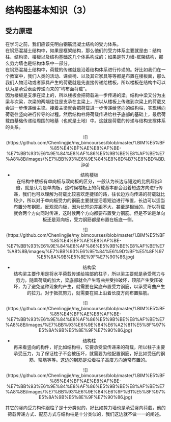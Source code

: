 # 结构图基本知识（3）  
## 受力原理
在学习之前，我们应该先明白钢筋混凝土结构的受力体系。  
在钢筋混凝土结构中，如果是框架结构，那么他们的受力体系主要就是由：结构柱、结构梁、楼板以及结构基础这几个体系构成的；如果是剪力墙-框架结构，那么剪力墙也是结构体系中一部分。  
在钢筋混凝土结构中，荷载的传递就是沿着结构体系进行传递的。好比如我们在一个教室中，我们人类的活动、课桌椅、以及其它家具等等都是布置在楼板面，那么我们人物活动或者家具产生的荷载就是先直接传递给楼板，所以楼板在结构中可以认为是承受表面传递而来的“均布面荷载”。  
因为楼板是支承在梁上的，所以楼板会把荷载进一步传递的梁。结构中梁又分为主梁与次梁，次梁的两端往往是支承在主梁上，所以从楼板上传递到次梁上的荷载又会进一步传递给主梁。接着主梁就会把荷载进一步传递给竖向的结构柱，实现横向荷载往竖向进行传导的过程。然后结构柱将荷载传递给柱子底部的基础上，最后荷载由基础传递给周围的地基（也就是土地）中。这就是荷载的传递与结构支撑体系的关系。  
<div align=center>
![](https://github.com/Chenlingjie/my_bimcourses/blob/master/1.BIM%E5%BF%85%E4%BF%AE%E8%AF%BE-%E7%BB%93%E6%9E%84%E8%AF%86%E5%9B%BE%E8%AF%BE%E7%A8%8B/images/%E7%BB%93%E6%9E%84%E8%8D%B7%E8%BD%BD.jpg)

- 结构楼板  
在结构中楼板有单向板与双向板的区分，一般认为长边与短边的比例超出3倍，就是认为是单向板，这时候楼板上的荷载基本都会沿着短边方向进行传递，我们也可以理解为荷载比较喜欢走捷径的路，往长边方向传递的荷载就比较少，所以对于单向板受力的钢筋主要就是沿着短边进行布置，长边可以适当布置分布钢筋。反观双向板，因为长短边差距不大，甚至是相当的，所以荷载就会两个方向同时传递，这时候两个方向都要布置受力钢筋。但是不论是单向板还是双向板，受力钢筋都是布置在板底一侧。  
<div align=center>
![](https://github.com/Chenlingjie/my_bimcourses/blob/master/1.BIM%E5%BF%85%E4%BF%AE%E8%AF%BE-%E7%BB%93%E6%9E%84%E8%AF%86%E5%9B%BE%E8%AF%BE%E7%A8%8B/images/%E7%BB%93%E6%9E%84%E6%9D%BF%E5%8F%97%E5%8A%9B%E5%8E%9F%E7%90%86.jpg)

- 结构梁  
结构梁主要作用是将水平荷载传递给端部的柱子，所以梁主要就是承受弯力与剪力。随着荷载的加大，梁底部就会产生弯曲并受拉破坏，顶部产生受压破坏，为了避免这种现象的产生，就需要在梁底布置受力钢筋，以承受弯曲产生的拉力。对于抵抗剪力，就需要在梁上沿着长度方向布置箍筋。  
<div align=center>
![](https://github.com/Chenlingjie/my_bimcourses/blob/master/1.BIM%E5%BF%85%E4%BF%AE%E8%AF%BE-%E7%BB%93%E6%9E%84%E8%AF%86%E5%9B%BE%E8%AF%BE%E7%A8%8B/images/%E7%BB%93%E6%9E%84%E6%A2%81%E5%8F%97%E5%8A%9B%E5%8E%9F%E7%90%86.jpg)

- 结构柱  
再来看竖向的构件，好比如结构柱，它要承受梁传递来的荷载，所以柱子主要承受压力，为了保证柱子不会被压坏，就需要为他配置钢筋，好比如受压的钢筋、箍筋等等。这边的钢筋是沿着柱子高度方向通常布置的。  
<div align=center>
![](https://github.com/Chenlingjie/my_bimcourses/blob/master/1.BIM%E5%BF%85%E4%BF%AE%E8%AF%BE-%E7%BB%93%E6%9E%84%E8%AF%86%E5%9B%BE%E8%AF%BE%E7%A8%8B/images/%E7%BB%93%E6%9E%84%E6%9F%B1%E5%8F%97%E5%8A%9B%E5%8E%9F%E7%90%86.jpg)

其它的竖向受力构件跟柱子是十分类似的，好比如剪力墙也是承受竖向荷载，他的荷载传递方式、配筋方式与结构柱是十分类似的，我们这边就不做一一的阐述。